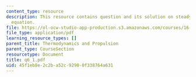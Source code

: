```yaml
---
content_type: resource
description: This resource contains question and its solution on steady flow energy
  equation.
file: https://ol-ocw-studio-app-production.s3.amazonaws.com/courses/16-01-unified-engineering-i-ii-iii-iv-fall-2005-spring-2006/45f1eb8e2c2ba52c92900f338764a631_q6_1.pdf
file_type: application/pdf
learning_resource_types: []
parent_title: Thermodynamics and Propulsion
parent_type: CourseSection
resourcetype: Document
title: q6_1.pdf
uid: 45f1eb8e-2c2b-a52c-9290-0f338764a631
---
```

